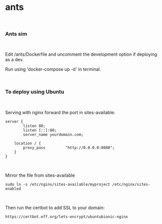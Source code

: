 # ants

<br>
<h3>Ants sim</h3>
<br>

Edit /ants/Dockerfile and uncomment the development option if deploying as a dev.

Run using 'docker-compose up -d' in terminal.

<br>
<h3>To deploy using Ubuntu</h3>
<br>

Serving with nginx forward the port in sites-available:


```
server {
        listen 80;
        listen [::]:80;
        server_name yourdomain.com;

    location / {
        proxy_pass         "http://0.0.0.0:8080";
    }
}
```

<br>

Mirror the file from sites-available

```
sudo ln -s /etc/nginx/sites-available/myproject /etc/nginx/sites-enabled
```




<br>

Then run the certbot to add SSL to your domain:
```
https://certbot.eff.org/lets-encrypt/ubuntubionic-nginx
```
